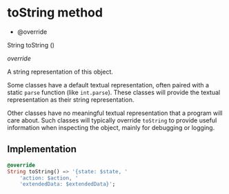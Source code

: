 


# toString method







- @override

String toString
()

_<span class="feature">override</span>_



<p>A string representation of this object.</p>
<p>Some classes have a default textual representation,
often paired with a static <code>parse</code> function (like <code>int.parse</code>).
These classes will provide the textual representation as
their string representation.</p>
<p>Other classes have no meaningful textual representation
that a program will care about.
Such classes will typically override <code>toString</code> to provide
useful information when inspecting the object,
mainly for debugging or logging.</p>



## Implementation

```dart
@override
String toString() => '{state: $state, '
    'action: $action, '
    'extendedData: $extendedData}';
```







